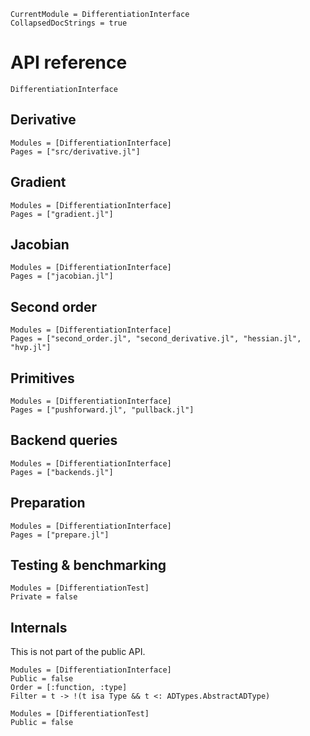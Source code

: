 ```@meta
CurrentModule = DifferentiationInterface
CollapsedDocStrings = true
```

# API reference

```@docs
DifferentiationInterface
```

## Derivative

```@autodocs
Modules = [DifferentiationInterface]
Pages = ["src/derivative.jl"]
```

## Gradient

```@autodocs
Modules = [DifferentiationInterface]
Pages = ["gradient.jl"]
```

## Jacobian

```@autodocs
Modules = [DifferentiationInterface]
Pages = ["jacobian.jl"]
```

## Second order

```@autodocs
Modules = [DifferentiationInterface]
Pages = ["second_order.jl", "second_derivative.jl", "hessian.jl", "hvp.jl"]
```

## Primitives

```@autodocs
Modules = [DifferentiationInterface]
Pages = ["pushforward.jl", "pullback.jl"]
```

## Backend queries

```@autodocs
Modules = [DifferentiationInterface]
Pages = ["backends.jl"]
```

## Preparation

```@autodocs
Modules = [DifferentiationInterface]
Pages = ["prepare.jl"]
```

## Testing & benchmarking

```@autodocs
Modules = [DifferentiationTest]
Private = false
```

## Internals

This is not part of the public API.

```@autodocs
Modules = [DifferentiationInterface]
Public = false
Order = [:function, :type]
Filter = t -> !(t isa Type && t <: ADTypes.AbstractADType)
```

```@autodocs
Modules = [DifferentiationTest]
Public = false
```
